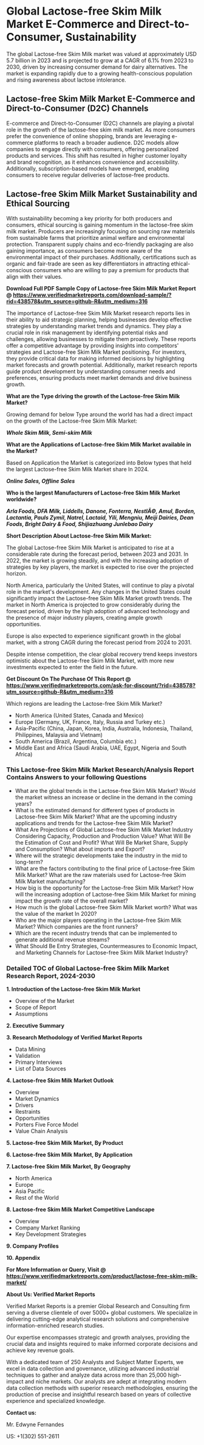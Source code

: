 <h1>Global Lactose-free Skim Milk Market E-Commerce and Direct-to-Consumer, Sustainability</h1><p class=""><p>The global Lactose-free Skim Milk market was valued at approximately USD 5.7 billion in 2023 and is projected to grow at a CAGR of 6.1% from 2023 to 2030, driven by increasing consumer demand for dairy alternatives. The market is expanding rapidly due to a growing health-conscious population and rising awareness about lactose intolerance.</p><h2>Lactose-free Skim Milk Market E-Commerce and Direct-to-Consumer (D2C) Channels</h2><p>E-commerce and Direct-to-Consumer (D2C) channels are playing a pivotal role in the growth of the lactose-free skim milk market. As more consumers prefer the convenience of online shopping, brands are leveraging e-commerce platforms to reach a broader audience. D2C models allow companies to engage directly with consumers, offering personalized products and services. This shift has resulted in higher customer loyalty and brand recognition, as it enhances convenience and accessibility. Additionally, subscription-based models have emerged, enabling consumers to receive regular deliveries of lactose-free products.</p><h2>Lactose-free Skim Milk Market Sustainability and Ethical Sourcing</h2><p>With sustainability becoming a key priority for both producers and consumers, ethical sourcing is gaining momentum in the lactose-free skim milk market. Producers are increasingly focusing on sourcing raw materials from sustainable farms that prioritize animal welfare and environmental protection. Transparent supply chains and eco-friendly packaging are also gaining importance, as consumers become more aware of the environmental impact of their purchases. Additionally, certifications such as organic and fair-trade are seen as key differentiators in attracting ethical-conscious consumers who are willing to pay a premium for products that align with their values.</p></p><p class=""><strong>Download Full PDF Sample Copy of Lactose-free Skim Milk Market Report @ <a href="https://www.verifiedmarketreports.com/download-sample/?rid=438578&utm_source=github-R&utm_medium=316" target="_blank">https://www.verifiedmarketreports.com/download-sample/?rid=438578&utm_source=github-R&utm_medium=316</a></strong></p><p>The importance of&nbsp;Lactose-free Skim Milk Market research reports lies in their ability to aid strategic planning, helping businesses develop effective strategies by understanding market trends and dynamics. They play a crucial role in risk management by identifying potential risks and challenges, allowing businesses to mitigate them proactively. These reports offer a competitive advantage by providing insights into competitors' strategies and Lactose-free Skim Milk Market positioning. For investors, they provide critical data for making informed decisions by highlighting market forecasts and growth potential. Additionally, market research reports guide product development by understanding consumer needs and preferences, ensuring products meet market demands and drive business growth.</p><p><strong>What are the&nbsp;Type driving the growth of the Lactose-free Skim Milk Market?</strong></p><p id="" class="">Growing demand for below Type around the world has had a direct impact on the growth of the Lactose-free Skim Milk Market:</p><p class=""><em><strong>Whole Skim Milk, Semi-skim Milk</strong></em></p><p class=""><strong>What are the&nbsp;Applications&nbsp;of Lactose-free Skim Milk Market available in the Market?</strong></p><p id="" class="">Based on Application the Market is categorized into Below types that held the largest Lactose-free Skim Milk Market share In 2024.</p><p class=""><em><strong>Online Sales, Offline Sales</strong></em></p><p class=""><strong>Who is the largest Manufacturers of Lactose-free Skim Milk Market worldwide?</strong></p><p><em><strong>Arla Foods, DFA Milk, Liddells, Danone, Fonterra, NestlÃ©, Amul, Borden, Lactantia, Pauls Zymil, Natrel, Lactaid, Yili, Mengniu, Meiji Dairies, Dean Foods, Bright Dairy & Food, Shijiazhuang Junlebao Dairy</strong></em></p><p id="" class=""><strong>Short Description About Lactose-free Skim Milk Market:</strong></p><p>The global Lactose-free Skim Milk Market is anticipated to rise at a considerable rate during the forecast period, between 2023 and 2031. In 2022, the market is growing steadily, and with the increasing adoption of strategies by key players, the market is expected to rise over the projected horizon.</p><p>North America, particularly the United States, will continue to play a pivotal role in the market's development. Any changes in the United States could significantly impact the Lactose-free Skim Milk Market growth trends. The market in North America is projected to grow considerably during the forecast period, driven by the high adoption of advanced technology and the presence of major industry players, creating ample growth opportunities.</p><p>Europe is also expected to experience significant growth in the global market, with a strong CAGR during the forecast period from 2024 to 2031.</p><p>Despite intense competition, the clear global recovery trend keeps investors optimistic about the Lactose-free Skim Milk Market, with more new investments expected to enter the field in the future.</p><p id="" class=""><strong>Get Discount On The Purchase Of This Report @ <a href="https://www.verifiedmarketreports.com/ask-for-discount/?rid=438578?utm_source=github-R&utm_medium=316" target="_blank">https://www.verifiedmarketreports.com/ask-for-discount/?rid=438578?utm_source=github-R&utm_medium=316</a></strong></p><p class="">Which regions are leading the Lactose-free Skim Milk Market?</p><ul><li>North America (United States, Canada and Mexico)</li><li>Europe (Germany, UK, France, Italy, Russia and Turkey etc.)</li><li>Asia-Pacific (China, Japan, Korea, India, Australia, Indonesia, Thailand, Philippines, Malaysia and Vietnam)</li><li>South America (Brazil, Argentina, Columbia etc.)</li><li>Middle East and Africa (Saudi Arabia, UAE, Egypt, Nigeria and South Africa)</li></ul><h3 id="" class="">This Lactose-free Skim Milk Market Research/Analysis Report Contains Answers to your following Questions</h3><ul><li>What are the global trends in the Lactose-free Skim Milk Market? Would the market witness an increase or decline in the demand in the coming years?</li><li>What is the estimated demand for different types of products in Lactose-free Skim Milk Market? What are the upcoming industry applications and trends for the Lactose-free Skim Milk Market?</li><li>What Are Projections of Global Lactose-free Skim Milk Market Industry Considering Capacity, Production and Production Value? What Will Be the Estimation of Cost and Profit? What Will Be Market Share, Supply and Consumption? What about imports and Export?</li><li>Where will the strategic developments take the industry in the mid to long-term?</li><li>What are the factors contributing to the final price of Lactose-free Skim Milk Market? What are the raw materials used for Lactose-free Skim Milk Market manufacturing?</li><li>How big is the opportunity for the Lactose-free Skim Milk Market? How will the increasing adoption of Lactose-free Skim Milk Market for mining impact the growth rate of the overall market?</li><li>How much is the global Lactose-free Skim Milk Market worth? What was the value of the market In 2020?</li><li>Who are the major players operating in the Lactose-free Skim Milk Market? Which companies are the front runners?</li><li>Which are the recent industry trends that can be implemented to generate additional revenue streams?</li><li>What Should Be Entry Strategies, Countermeasures to Economic Impact, and Marketing Channels for Lactose-free Skim Milk Market Industry?</li></ul><h3 id="" class="">Detailed TOC of Global Lactose-free Skim Milk Market Research Report, 2024-2030</h3><p id="" class=""><strong>1. Introduction of the Lactose-free Skim Milk Market</strong></p><ul><li>Overview of the Market</li><li>Scope of Report</li><li>Assumptions</li></ul><p id="" class=""><strong>2. Executive Summary</strong></p><p id="" class=""><strong>3. Research Methodology of Verified Market Reports</strong></p><ul><li>Data Mining</li><li>Validation</li><li>Primary Interviews</li><li>List of Data Sources</li></ul><p id="" class=""><strong>4. Lactose-free Skim Milk Market Outlook</strong></p><ul><li>Overview</li><li>Market Dynamics</li><li>Drivers</li><li>Restraints</li><li>Opportunities</li><li>Porters Five Force Model</li><li>Value Chain Analysis</li></ul><p id="" class=""><strong>5. Lactose-free Skim Milk Market, By Product</strong></p><p id="" class=""><strong>6. Lactose-free Skim Milk Market, By Application</strong></p><p id="" class=""><strong>7. Lactose-free Skim Milk Market, By Geography</strong></p><ul><li>North America</li><li>Europe</li><li>Asia Pacific</li><li>Rest of the World</li></ul><p id="" class=""><strong>8. Lactose-free Skim Milk Market Competitive Landscape</strong></p><ul><li>Overview</li><li>Company Market Ranking</li><li>Key Development Strategies</li></ul><p id="" class=""><strong>9. Company Profiles</strong></p><p id="" class=""><strong>10. Appendix</strong></p><p id="" class=""><strong>For More Information or Query, Visit @ <a href="https://www.verifiedmarketreports.com/product/lactose-free-skim-milk-market/" target="_blank">https://www.verifiedmarketreports.com/product/lactose-free-skim-milk-market/</a></strong></p><p id="" class=""><strong>About Us: Verified Market Reports</strong></p><p id="" class="">Verified Market Reports is a premier Global Research and Consulting firm serving a diverse clientele of over 5000+ global customers. We specialize in delivering cutting-edge analytical research solutions and comprehensive information-enriched research studies.</p><p id="" class="">Our expertise encompasses strategic and growth analyses, providing the crucial data and insights required to make informed corporate decisions and achieve key revenue goals.</p><p id="" class="">With a dedicated team of 250 Analysts and Subject Matter Experts, we excel in data collection and governance, utilizing advanced industrial techniques to gather and analyze data across more than 25,000 high-impact and niche markets. Our analysts are adept at integrating modern data collection methods with superior research methodologies, ensuring the production of precise and insightful research based on years of collective experience and specialized knowledge.</p><p id="" class=""><strong>Contact us:</strong></p><p id="" class="">Mr. Edwyne Fernandes</p><p id="" class="">US: +1(302) 551-2611</p>